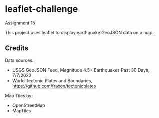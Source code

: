 # leaflet-challenge
Assignment 15

This project uses leaflet to display earthquake GeoJSON data on a map.

## Credits
Data sources:
 - USGS GeoJSON Feed, Magnitude 4.5+ Earthquakes Past 30 Days, 7/7/2022
 - World Tectonic Plates and Boundaries, https://github.com/fraxen/tectonicplates
 
Map Tiles by:
 - OpenStreetMap
 - MapTiles
